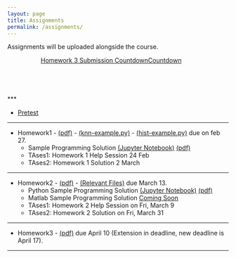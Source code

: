 ```yaml
---
layout: page
title: Assignments
permalink: /assignments/
---
```

Assignments will be uploaded alongside the course.
<div data-type="countdown" data-id="550631" class="tickcounter" style="width: 352px; height: 88px; margin: 0 auto"><a href="//www.tickcounter.com/countdown/550631/homework-3-submission-countdown" title="Homework 3 Submission Countdown">Homework 3 Submission Countdown</a><a href="//www.tickcounter.com/" title="Countdown">Countdown</a></div><script>(function(d, s, id) { var js, pjs = d.getElementsByTagName(s)[0]; if (d.getElementById(id)) return; js = d.createElement(s); js.id = id; js.src = "//www.tickcounter.com/static/js/loader.js"; pjs.parentNode.insertBefore(js, pjs); }(document, "script", "tickcounter-sdk"));</script>
***

- [Pretest](https://goo.gl/yBam9L)

***
- Homework1  - [(pdf)](https://goo.gl/GbWpGa) - [(knn-example.py)](https://goo.gl/42XHZd) - [(hist-example.py)](https://goo.gl/MCAi5x) due on feb 27.
   - Sample Programming Solution [(Jupyter Notebook)](https://goo.gl/wG1cvA) [(pdf)](https://goo.gl/8Z4TXG)
   - TAses1: Homework 1 Help Session 24 Feb
   - TAses2: Homework 1 Solution 2 March
   
***   
   
- Homework2  - [(pdf)](https://goo.gl/tRGdVU) - [(Relevant Files)](https://goo.gl/9t78zo) due March 13.
   - Python Sample Programming Solution [(Jupyter Notebook)](https://goo.gl/wG1cvA) [(pdf)](https://goo.gl/8Z4TXG) 
   - Matlab Sample Programming Solution [Coming Soon]()  
   - TAses1: Homework 2 Help Session on Fri, March 9
   - TAses2: Homework 2 Solution on Fri, March 31

***    
   
- Homework3  - [(pdf)](https://drive.google.com/open?id=15fhqBhzj22MdsSHUSPIFIFiectUbxNsy) due April 10 (Extension in deadline, new deadline is April 17).
   
***    